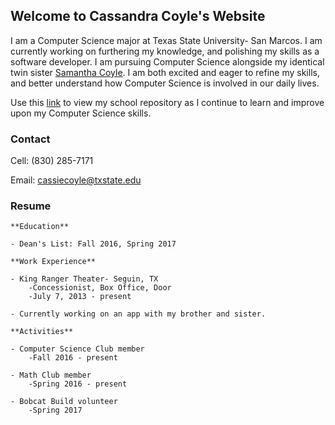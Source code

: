 ## Welcome to Cassandra Coyle's Website

I am a Computer Science major at Texas State University- San Marcos. I am currently working on furthering my knowledge, and polishing my skills as a software developer. I am pursuing Computer Science alongside my identical twin sister [Samantha Coyle](https://github.com/sicoyle/sicoyle.github.io). I am both excited and eager to refine my skills, and better understand how Computer Science is involved in our daily lives. 

Use this [link](https://github.com/cicoyle/txstatecs) to view my school repository as I continue to learn and improve upon my Computer Science skills. 


### Contact

Cell: (830) 285-7171

Email: cassiecoyle@txstate.edu

### Resume
```
**Education**

- Dean's List: Fall 2016, Spring 2017

**Work Experience**

- King Ranger Theater- Seguin, TX
	-Concessionist, Box Office, Door
	-July 7, 2013 - present

- Currently working on an app with my brother and sister.

**Activities**

- Computer Science Club member
	-Fall 2016 - present

- Math Club member
	-Spring 2016 - present

- Bobcat Build volunteer
	-Spring 2017
```
